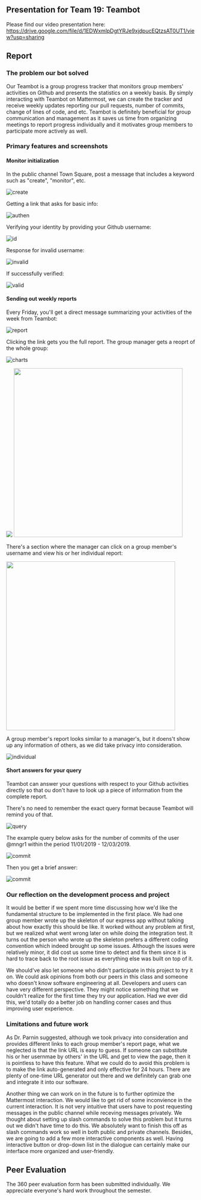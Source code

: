 ## Presentation for Team 19: Teambot
Please find our video presentation here: https://drive.google.com/file/d/1EDWxmlpDgtYRJe9xjdpucEQtzsAT0UT1/view?usp=sharing

## Report
### The problem our bot solved
Our Teambot is a group progress tracker that monitors group members' activities on Github and presents the statistics on a weekly basis. By simply interacting with Teambot on Mattermost, we can create the tracker and receive weekly updates reporting our pull requests, number of commits, change of lines of code, and etc. Teambot is definitely beneficial for group communication and management as it saves us time from organizing meetings to report progress individually and it motivates group members to participate more actively as well.
### Primary features and screenshots
#### Monitor initialization
In the public channel Town Square, post a message that includes a keyword such as "create", "monitor", etc.  
  
![create](https://media.github.ncsu.edu/user/14814/files/48b17b00-1a9d-11ea-8a80-a2095c32c75d)  
  
Getting a link that asks for basic info:  
  
![authen](https://media.github.ncsu.edu/user/14814/files/d9895600-1a9f-11ea-9a9b-ccf76dd4673b)  
  
Verifying your identity by providing your Github username:  
  
![id](https://media.github.ncsu.edu/user/14814/files/bd39e900-1aa0-11ea-81f9-1c37092496b2)  
  
Response for invalid username:  
  
![invalid](https://media.github.ncsu.edu/user/14814/files/a3000b00-1aa0-11ea-8eb4-cd49b5118b21)  
  
If successfully verified:  
  
![valid](https://media.github.ncsu.edu/user/14814/files/a6939200-1aa0-11ea-9e4e-5c0b765839db)  
  
#### Sending out weekly reports 

Every Friday, you'll get a direct message summarizing your activities of the week from Teambot:  
  
![report](https://media.github.ncsu.edu/user/14814/files/59fc8680-1aa1-11ea-9da2-60e2da222779)  
  
Clicking the link gets you the full report. The group manager gets a reoprt of the whole group:  
  
![charts](https://media.github.ncsu.edu/user/14814/files/16efe280-1aa4-11ea-834c-a536fd3886a5)  
  
<img src="https://media.github.ncsu.edu/user/14814/files/430b6380-1aa4-11ea-9021-6c6448072096">
  
<img src="https://media.github.ncsu.edu/user/14814/files/c760e500-1aaa-11ea-8916-b2a79db581d3" width="450">  
  
  
There's a section where the manager can click on a group member's username and view his or her individual report:  
  
<img src="https://media.github.ncsu.edu/user/14814/files/64bc1900-1aab-11ea-9fad-b64b0ec820e6" width="450">  
  
A group member's report looks similar to a manager's, but it doens't show up any information of others, as we did take privacy into consideration.  
  
![individual](https://media.github.ncsu.edu/user/14814/files/bc0abb00-1aa4-11ea-9a01-cab622d50314)  
  

#### Short answers for your query

Teambot can answer your questions with respect to your Github activities directly so that ou don't have to look up a piece of information from the complete report.  
  
There's no need to remember the exact query format because Teambot will remind you of that.  
  
![query](https://media.github.ncsu.edu/user/14814/files/bb732400-1aa6-11ea-858f-73d2f5a5a6ce)  
  
The example query below asks for the number of commits of the user @mngr1 within the period 11/01/2019 - 12/03/2019.  
  
![commit](https://media.github.ncsu.edu/user/14814/files/db571780-1aa7-11ea-88cf-46005934cf04)  
  
Then you get a brief answer:  
  
![commit](https://media.github.ncsu.edu/user/14814/files/b662a480-1aa7-11ea-99f8-ee77de056532)  
  

### Our reflection on the development process and project  

It would be better if we spent more time discussing how we'd like the fundamental structure to be implemented in the first place. We had one group member wrote up the skeleton of our express app without talking about how exactly this should be like. It worked without any problem at first, but we realized what went wrong later on while doing the integration test. It turns out the person who wrote up the skeleton prefers a different coding convention which indeed brought up some issues. Although the issues were relatively minor, it did cost us some time to detect and fix them since it is hard to trace back to the root issue as everything else was built on top of it.  
  
We should've also let someone who didn't participate in this project to try it on. We could ask opinions from both our peers in this class and someone who doesn't know software engineering at all. Developers and users can have very different perspective. They might notice something that we couldn't realize for the first time they try our application. Had we ever did this, we'd totally do a better job on handling corner cases and thus improving user experience.  

### Limitations and future work  

As Dr. Parnin suggested, although we took privacy into consideration and provides different links to each group member's report page, what we neglected is that the link URL is easy to guess. If someone can substitute his or her usernmae by others' in the URL and get to view the page, then it is pointless to have this feature. What we could do to avoid this problem is to make the link auto-generated and only effective for 24 hours. There are plenty of one-time URL generator out there and we definitely can grab one and integrate it into our software.  

Another thing we can work on in the future is to further optimize the Mattermost interaction. We would like to get rid of some inconvience in the current interaction. It is not very intuitive that users have to post requesting messages in the public channel while receving messages privately. We thought about setting up slash commands to solve this problem but it turns out we didn't have time to do this. We absolutely want to finish this off as slash commands work so well in both public and private channels. Besides, we are going to add a few more interactive components as well. Having interactive button or drop-down list in the dialogue can certainly make our interface more organized and user-friendly.    

## Peer Evaluation
The 360 peer evaluation form has been submitted individually. We appreciate everyone's hard work throughout the semester.

